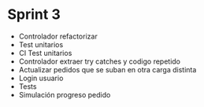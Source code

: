 # Sprint 3
- Controlador refactorizar
- Test unitarios
- CI Test unitarios
- Controlador extraer try catches y codigo repetido
- Actualizar pedidos que se suban en otra carga distinta
- Login usuario
- Tests
- Simulación progreso pedido